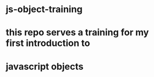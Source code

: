 # js-object-training
# this repo serves a training for my first introduction to
# javascript objects